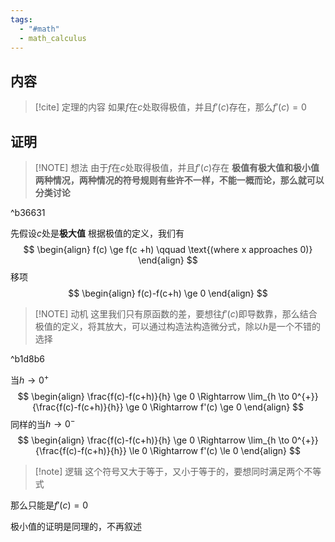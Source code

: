```yaml
---
tags:
  - "#math"
  - math_calculus
---
```


## 内容
> [!cite] 定理的内容
>如果$f$在$c$处取得极值，并且$f'(c)$存在，那么$f'(c)=0$

## 证明

> [!NOTE] 想法
> 由于$f$在$c$处取得极值，并且$f'(c)$存在
> **极值有极大值和极小值两种情况，两种情况的符号规则有些许不一样，不能一概而论，那么就可以分类讨论**

^b36631


先假设$c$处是**极大值**
根据极值的定义，我们有
$$
\begin{align}
f(c) \ge f(c +h) \qquad \text{(where x approaches 0)}
\end{align}
$$
移项
$$
\begin{align}
f(c)-f(c+h) \ge 0
\end{align}
$$

> [!NOTE] 动机
> 这里我们只有原函数的差，要想往$f'(c)$即导数靠，那么结合极值的定义，将其放大，可以通过构造法构造微分式，除以$h$是一个不错的选择

^b1d8b6

当$h \to 0^{+}$
$$
\begin{align}
\frac{f(c)-f(c+h)}{h} \ge 0  
\Rightarrow \lim_{h \to 0^{+}}{\frac{f(c)-f(c+h)}{h}} \ge 0 
\Rightarrow f'(c) \ge 0
\end{align}
$$
同样的当$h \to 0^{-}$
$$
\begin{align}
\frac{f(c)-f(c+h)}{h} \ge 0 
\Rightarrow \lim_{h \to 0^{+}}{\frac{f(c)-f(c+h)}{h}} \le 0 
\Rightarrow f'(c) \le 0
\end{align}
$$

> [!note] 逻辑
> 这个符号又大于等于，又小于等于的，要想同时满足两个不等式

那么只能是$f'(c)=0$


极小值的证明是同理的，不再叙述